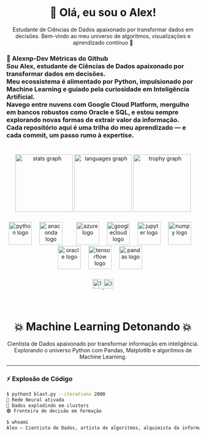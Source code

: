 <h1 align="center">👋 Olá, eu sou o Alex!</h1>

<p align="center">
  Estudante de Ciências de Dados apaixonado por transformar dados em decisões.  
  Bem-vindo ao meu universo de algoritmos, visualizações e aprendizado contínuo 🚀
</p>

###

<h3 align="left">🌱 Alexnp-Dev Métricas do Github<br>Sou Alex, estudante de Ciências de Dados apaixonado por transformar dados em decisões.<br>Meu ecossistema é alimentado por Python, impulsionado por Machine Learning e guiado pela curiosidade em Inteligência Artificial.<br>Navego entre nuvens com Google Cloud Platform, mergulho em bancos robustos como Oracle e SQL, e estou sempre explorando novas formas de extrair valor da informação.<br>Cada repositório aqui é uma trilha do meu aprendizado — e cada commit, um passo rumo à expertise.</h3>

###

<br clear="both">

<div align="center">
  <img src="https://github-readme-stats.vercel.app/api?username=Alexnp-dev&hide_title=false&hide_rank=false&show_icons=true&include_all_commits=true&count_private=true&disable_animations=false&theme=merko&locale=en&hide_border=false&order=1&custom_title=Mapa%20de%20Evolu%C3%A7%C3%A3o" height="150" alt="stats graph"  />
  <img src="https://github-readme-stats.vercel.app/api/top-langs?username=Alexnp-dev&locale=en&hide_title=false&layout=compact&card_width=320&langs_count=5&theme=merko&hide_border=false&order=2&custom_title=Meu%20Ecossistema%20Dev" height="150" alt="languages graph"  />
  <img src="https://github-profile-trophy.vercel.app?username=Alexnp-dev&theme=dracula&column=-1&row=1&margin-w=8&margin-h=8&no-bg=false&no-frame=false&order=4" height="150" alt="trophy graph"  />
</div>

###

<div align="center">
  <img src="https://skillicons.dev/icons?i=py" height="60" alt="python logo"  />
  <img width="12" />
  <img src="https://cdn.jsdelivr.net/gh/devicons/devicon/icons/anaconda/anaconda-original.svg" height="60" alt="anaconda logo"  />
  <img width="12" />
 <img width="12" />
  <img src="https://cdn.jsdelivr.net/gh/devicons/devicon/icons/azure/azure-original.svg" height="60" alt="azure logo"  />
  <img width="12" />
  <img src="https://cdn.jsdelivr.net/gh/devicons/devicon/icons/googlecloud/googlecloud-original.svg" height="60" alt="googlecloud logo"  />
  <img width="12" />
  <img src="https://cdn.jsdelivr.net/gh/devicons/devicon/icons/jupyter/jupyter-original.svg" height="60" alt="jupyter logo"  />
  <img width="12" />
  <img src="https://cdn.jsdelivr.net/gh/devicons/devicon/icons/numpy/numpy-original.svg" height="60" alt="numpy logo"  />
  <img width="12" />
  <img src="https://cdn.jsdelivr.net/gh/devicons/devicon/icons/oracle/oracle-original.svg" height="60" alt="oracle logo"  />
  <img width="12" />
  <img src="https://cdn.jsdelivr.net/gh/devicons/devicon/icons/tensorflow/tensorflow-original.svg" height="60" alt="tensorflow logo"  />
  <img width="12" />
  <img src="https://cdn.jsdelivr.net/gh/devicons/devicon/icons/pandas/pandas-original.svg" height="60" alt="pandas logo"  />
  <img width="12" />
</div>

###

<div align="center">
  <a href="https://www.linkedin.com/in/alex-nascimento2025/" target="_blank">
    <img src="https://img.shields.io/static/v1?message=LinkedIn&logo=linkedin&label=&color=0077B5&logoColor=white&labelColor=&style=for-the-badge" height="25" alt="linkedin logo"  />
  </a>
  <a href="https://www.instagram.com/alex.nasc.official?igsh=MWx5OTdueGdqaGltdw==" target="_blank">
    <img src="https://img.shields.io/static/v1?message=Instagram&logo=instagram&label=&color=E4405F&logoColor=white&labelColor=&style=for-the-badge" height="25" alt="instagram logo"  />
  </a>
</div>

###

<br clear="both">

## 

<h1 align="center">💥 Machine Learning Detonando 💥</h1>

<p align="center">
  Cientista de Dados apaixonado por transformar informação em inteligência.  
  Explorando o universo Python com Pandas, Matplotlib e algoritmos de Machine Learning.  
</p>

---

### ⚡ Explosão de Código

```bash
$ python3 blast.py --iterations 2000
🔴 Rede Neural ativada  
🔵 Dados explodindo em clusters  
🟣 Fronteira de decisão em formação

$ whoami
Alex — Cientista de Dados, artista de algoritmos, alquimista da informação.
